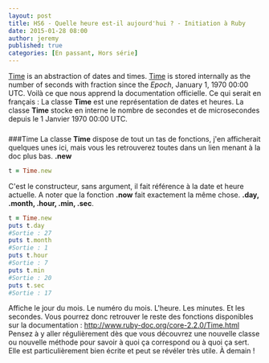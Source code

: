 ```yaml
---
layout: post
title: HS6 - Quelle heure est-il aujourd'hui ? - Initiation à Ruby
date: 2015-01-28 08:00
author: jeremy
published: true
categories: [En passant, Hors série]
---
```

<a href="http://www.ruby-doc.org/core-2.2.0/Time.html">Time</a> is an abstraction of dates and times. <a href="http://www.ruby-doc.org/core-2.2.0/Time.html">Time</a> is stored internally as the number of seconds with fraction since the <em>Epoch</em>, January 1, 1970 00:00 UTC.
Voilà ce que nous apprend la documentation officielle. Ce qui serait en français :
La classe **Time** est une représentation de dates et heures. La classe **Time** stocke en interne le nombre de secondes et de microsecondes depuis le 1 Janvier 1970 00:00 UTC.


###
###
###Time
La classe **Time** dispose de tout un tas de fonctions, j'en afficherait quelques unes ici, mais vous les retrouverez toutes dans un lien menant à la doc plus bas.
**.new**

```ruby
t = Time.new
```
<!--break-->

C'est le constructeur, sans argument, il fait référence à la date et heure actuelle. A noter que la fonction **.now** fait exactement la même chose.
**.day, .month, .hour, .min, .sec**.

```ruby
t = Time.new
puts t.day
#Sortie : 27
puts t.month
#Sortie : 1
puts t.hour
#Sortie : 7
puts t.min
#Sortie : 20
puts t.sec
#Sortie : 17
```

Affiche le jour du mois. Le numéro du mois. L'heure. Les minutes. Et les secondes.
Vous pourrez donc retrouver le reste des fonctions disponibles sur la documentation : <a href="http://www.ruby-doc.org/core-2.2.0/Time.html">http://www.ruby-doc.org/core-2.2.0/Time.html</a>
Pensez à y aller régulièrement dès que vous découvrez une nouvelle classe ou nouvelle méthode pour savoir à quoi ça correspond ou à quoi ça sert. Elle est particulièrement bien écrite et peut se révéler très utile.
À demain !
